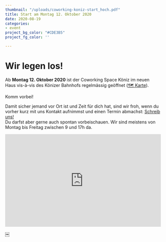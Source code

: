 ```yaml
---
thumbnail: "/uploads/coworking-koniz-start_hoch.pdf"
title: Start am Montag 12. Oktober 2020
date: 2020-08-19
categories:
- event
project_bg_color: "#CDE3B5"
project_fg_color: ''

---
```

# Wir legen los!

Ab **Montag 12. Oktober 2020** ist der Coworking Space Köniz  im neuen Haus vis-à-vis des Könizer Bahnhofs regelmässig geöffnet ([🗺️ Karte](https://s.geo.admin.ch/8b904d58a8)). 

Komm vorbei! 

Damit sicher jemand vor Ort ist und Zeit für dich hat, sind wir froh, wenn du vorher kurz mit uns Kontakt aufnimmst und einen Termin abmachst: [Schreib uns!](/contact)  
Du darfst aber gerne auch spontan vorbeischauen. Wir sind meistens von Montag bis Freitag zwischen 9 und 17h da.

<iframe src="https://map.geo.admin.ch/embed.html?lang=en&topic=ech&bgLayer=ch.swisstopo.pixelkarte-farbe&layers=ch.swisstopo.zeitreihen,ch.bfs.gebaeude_wohnungs_register,ch.bav.haltestellen-oev,ch.swisstopo.swisstlm3d-wanderwege,KML%7C%7Chttps:%2F%2Fpublic.geo.admin.ch%2FtFXHHDopTrSDOcJyyYh7AA&layers_opacity=1,1,1,0.8,1&layers_visibility=false,false,false,false,true&layers_timestamp=18641231,,,,&E=2598292&N=1197183&zoom=11&crosshair=marker" width="100%" height="300" frameborder="0" style="border:0"></iframe>

￼

## 